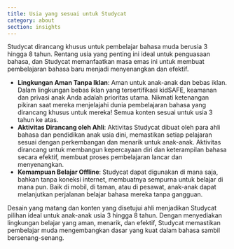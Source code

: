 ```yaml
---
title: Usia yang sesuai untuk Studycat
category: about
section: insights
---
```

Studycat dirancang khusus untuk pembelajar bahasa muda berusia 3 hingga 8 tahun. Rentang usia yang penting ini ideal untuk penguasaan bahasa, dan Studycat memanfaatkan masa emas ini untuk membuat pembelajaran bahasa baru menjadi menyenangkan dan efektif.

* **Lingkungan Aman Tanpa Iklan**: Aman untuk anak-anak dan bebas iklan. Dalam lingkungan bebas iklan yang tersertifikasi kidSAFE, keamanan dan privasi anak Anda adalah prioritas utama. Nikmati ketenangan pikiran saat mereka menjelajahi dunia pembelajaran bahasa yang dirancang khusus untuk mereka! Semua konten sesuai untuk usia 3 tahun ke atas.
* **Aktivitas Dirancang oleh Ahli**: Aktivitas Studycat dibuat oleh para ahli bahasa dan pendidikan anak usia dini, memastikan setiap pelajaran sesuai dengan perkembangan dan menarik untuk anak-anak. Aktivitas dirancang untuk membangun kepercayaan diri dan keterampilan bahasa secara efektif, membuat proses pembelajaran lancar dan menyenangkan.
* **Kemampuan Belajar Offline**: Studycat dapat digunakan di mana saja, bahkan tanpa koneksi internet, membuatnya sempurna untuk belajar di mana pun. Baik di mobil, di taman, atau di pesawat, anak-anak dapat melanjutkan perjalanan belajar bahasa mereka tanpa gangguan.

Desain yang matang dan konten yang disetujui ahli menjadikan Studycat pilihan ideal untuk anak-anak usia 3 hingga 8 tahun. Dengan menyediakan lingkungan belajar yang aman, menarik, dan efektif, Studycat memastikan pembelajar muda mengembangkan dasar yang kuat dalam bahasa sambil bersenang-senang.
